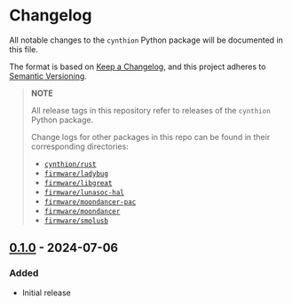 # Changelog

All notable changes to the `cynthion` Python package will be documented in this file.

The format is based on [Keep a Changelog](https://keepachangelog.com/en/1.1.0/),
and this project adheres to [Semantic Versioning](https://semver.org/spec/v2.0.0.html).

> __NOTE__
>
> All release tags in this repository refer to releases of the `cynthion` Python package.
>
> Change logs for other packages in this repo can be found in their corresponding directories:
>
> * [`cynthion/rust`](cynthion/rust/CHANGELOG.md)
> * [`firmware/ladybug`](firmware/ladybug/CHANGELOG.md)
> * [`firmware/libgreat`](firmware/libgreat/CHANGELOG.md)
> * [`firmware/lunasoc-hal`](firmware/lunasoc-hal/CHANGELOG.md)
> * [`firmware/moondancer-pac`](firmware/moondancer-pac/CHANGELOG.md)
> * [`firmware/moondancer`](firmware/moondancer/CHANGELOG.md)
> * [`firmware/smolusb`](firmware/smolusb/CHANGELOG.md)

<!--
## [Unreleased]
-->

## [0.1.0] - 2024-07-06
### Added
- Initial release

[Unreleased]: https://github.com/greatscottgadgets/cynthion/compare/0.1.0...HEAD
[0.1.0]: https://github.com/greatscottgadgets/cynthion/releases/tag/0.1.0
